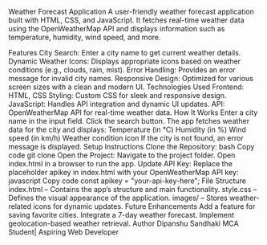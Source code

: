 Weather Forecast Application
A user-friendly weather forecast application built with HTML, CSS, and JavaScript. It fetches real-time weather data using the OpenWeatherMap API and displays information such as temperature, humidity, wind speed, and more.

Features
City Search: Enter a city name to get current weather details.
Dynamic Weather Icons: Displays appropriate icons based on weather conditions (e.g., clouds, rain, mist).
Error Handling: Provides an error message for invalid city names.
Responsive Design: Optimized for various screen sizes with a clean and modern UI.
Technologies Used
Frontend: HTML, CSS
Styling: Custom CSS for sleek and responsive design.
JavaScript: Handles API integration and dynamic UI updates.
API: OpenWeatherMap API for real-time weather data.
How It Works
Enter a city name in the input field.
Click the search button.
The app fetches weather data for the city and displays:
Temperature (in °C)
Humidity (in %)
Wind speed (in km/h)
Weather condition icon
If the city is not found, an error message is displayed.
Setup Instructions
Clone the Repository:
bash
Copy code
git clone <repository-url>
Open the Project:
Navigate to the project folder.
Open index.html in a browser to run the app.
Update API Key: Replace the placeholder apikey in index.html with your OpenWeatherMap API key:
javascript
Copy code
const apikey = "your-api-key-here";
File Structure
index.html – Contains the app’s structure and main functionality.
style.css – Defines the visual appearance of the application.
images/ – Stores weather-related icons for dynamic updates.
Future Enhancements
Add a feature for saving favorite cities.
Integrate a 7-day weather forecast.
Implement geolocation-based weather retrieval.
Author
Dipanshu Sandhaki
MCA Student| Aspiring Web Developer 

